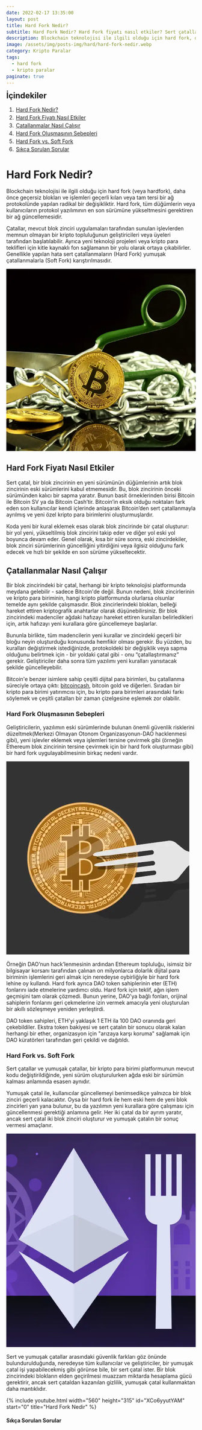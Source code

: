 ```yaml
---
date: 2022-02-17 13:35:00
layout: post
title: Hard Fork Nedir?
subtitle: Hard Fork Nedir? Hard Fork fiyatı nasıl etkiler? Sert çatallanma ne demek?
description: Blockchain teknolojisi ile ilgili olduğu için hard fork, daha önce geçersiz blokları ve işlemleri geçerli kılan veya tam tersi bir ağ protokolünde yapılan radikal bir değişikliktir.
image: /assets/img/posts-img/hard/hard-fork-nedir.webp
category: Kripto Paralar
tags:
  - hard fork
  - kripto paralar
paginate: true
---
```

<b style="text-align:center; font-size: 150%;">İçindekiler</b>
<ol style="margin: 0;">
	<li style="padding: 2px;"><a href="#1">Hard Fork Nedir?</a></li>
	<li style="padding: 2px;"><a href="#2">Hard Fork Fiyatı Nasıl Etkiler</a></li>
	<li style="padding: 2px;"><a href="#3">Çatallanmalar Nasıl Çalışır</a></li>
	<li style="padding: 2px;"><a href="#4">Hard Fork Oluşmasının Sebepleri</a></li>
	<li style="padding: 2px;"><a href="#5">Hard Fork vs. Soft Fork</a></li>
	<li style="padding: 2px;"><a href="#6">Sıkça Sorulan Sorular</a></li>
</ol>
<h1 id="1">Hard Fork Nedir?</h1>
<p>
Blockchain teknolojisi ile ilgili olduğu için hard fork (veya hardfork), daha
önce geçersiz blokları ve işlemleri geçerli kılan veya tam tersi bir ağ
protokolünde yapılan radikal bir değişikliktir. Hard fork, tüm düğümlerin veya
kullanıcıların protokol yazılımının en son sürümüne yükseltmesini gerektiren bir
ağ güncellemesidir.
</p>
<p>
Çatallar, mevcut blok zinciri uygulamaları tarafından sunulan işlevlerden memnun
olmayan bir kripto topluluğunun geliştiricileri veya üyeleri tarafından
başlatılabilir. Ayrıca yeni teknoloji projeleri veya kripto para teklifleri için
kitle kaynaklı fon sağlamanın bir yolu olarak ortaya çıkabilirler. Genellikle
yapılan hata sert çatallanmaların (Hard Fork) yumuşak çatallanmalarla (Soft
Fork) karıştırılmasıdır.
</p>
<picture>
  <source media="(min-width: 650px" srcset="/assets/img/posts-img/hard/bitcoin-hard-fork.webp">
  <img src="/assets/img/posts-img/hard/hard-fork-iyi-mi.webp" alt="hard fork nedir ne demek" style="width:auto;">
</picture>
<h2 id="2">Hard Fork Fiyatı Nasıl Etkiler</h2>
<p>
Sert çatal, bir blok zincirinin en yeni sürümünün düğümlerinin artık blok
zincirinin eski sürümlerini kabul etmemesidir. Bu, blok zincirinin önceki
sürümünden kalıcı bir sapma yaratır. Bunun basit örneklerinden birisi Bitcoin
ile Bitcoin SV ya da Bitcoin Cash’tir. Bitcoin’in eksik olduğu noktaları fark
eden son kullanıcılar kendi içlerinde anlaşarak Bitcoin’den sert çatallanmayla
ayrılmış ve yeni özel kripto para birimlerini oluşturmuşlardır.
</p>
<p>
Koda yeni bir kural eklemek esas olarak blok zincirinde bir çatal oluşturur: bir
yol yeni, yükseltilmiş blok zincirini takip eder ve diğer yol eski yol boyunca
devam eder. Genel olarak, kısa bir süre sonra, eski zincirdekiler, blok zinciri
sürümlerinin güncelliğini yitirdiğini veya ilgisiz olduğunu fark edecek ve hızlı
bir şekilde en son sürüme yükseltecektir.
</p>
<h2 id="3">Çatallanmalar Nasıl Çalışır</h2>
<p>
Bir blok zincirindeki bir çatal, herhangi bir kripto teknolojisi platformunda
meydana gelebilir - sadece Bitcoin'de değil. Bunun nedeni, blok zincirlerinin ve
kripto para biriminin, hangi kripto platformunda olurlarsa olsunlar temelde aynı
şekilde çalışmasıdır. Blok zincirlerindeki blokları, belleği hareket ettiren
kriptografik anahtarlar olarak düşünebilirsiniz. Bir blok zincirindeki
madenciler ağdaki hafızayı hareket ettiren kuralları belirledikleri için, artık
hafızayı yeni kurallara göre güncellemeye başlarlar.
</p>
<p>
Bununla birlikte, tüm madencilerin yeni kurallar ve zincirdeki geçerli bir bloğu
neyin oluşturduğu konusunda hemfikir olması gerekir. Bu yüzden, bu kuralları
değiştirmek istediğinizde, protokoldeki bir değişiklik veya sapma olduğunu
belirtmek için - bir yoldaki çatal gibi - onu “çatallaştırmanız” gerekir.
Geliştiriciler daha sonra tüm yazılımı yeni kuralları yansıtacak şekilde
güncelleyebilir.
</p>
<p>
Bitcoin'e benzer isimlere sahip çeşitli dijital para birimleri, bu çatallanma
süreciyle ortaya çıktı: <a href="https://kripto.istanbul/bitcoincash-bch-nedir/" title="bitcoincash Nedir?" target="_blank">bitcoincash</a>, bitcoin gold ve diğerleri. Sıradan bir
kripto para birimi yatırımcısı için, bu kripto para birimleri arasındaki farkı
söylemek ve çeşitli çatalları bir zaman çizelgesine eşlemek zor olabilir.
</p>
<h3 id="4">Hard Fork Oluşmasının Sebepleri</h3>
<p>
Geliştiricilerin, yazılımın eski sürümlerinde bulunan önemli güvenlik risklerini
düzeltmek(Merkezi Olmayan Otonom Organizasyonun-DAO hacklenmesi gibi), yeni
işlevler eklemek veya işlemleri tersine çevirmek gibi (örneğin Ethereum blok
zincirinin tersine çevirmek için bir hard fork oluşturması gibi) bir hard fork
uygulayabilmesinin birkaç nedeni vardır.
</p>
<picture>
  <source media="(min-width: 650px" srcset="/assets/img/posts-img/hard/ethereum-london.webp">
  <img src="/assets/img/posts-img/hard/alonzo-sert-catallanma.webp" alt="alonzo hard fork" style="width:auto;">
</picture>
<p>
Örneğin DAO’nun hack’lenmesinin ardından Ethereum topluluğu, isimsiz bir
bilgisayar korsanı tarafından çalınan on milyonlarca dolarlık dijital para
biriminin işlemlerini geri almak için neredeyse oybirliğiyle bir hard fork
lehine oy kullandı. Hard fork ayrıca DAO token sahiplerinin eter (ETH) fonlarını
iade etmelerine yardımcı oldu. Hard fork için teklif, ağın işlem geçmişini tam
olarak çözmedi. Bunun yerine, DAO'ya bağlı fonları, orijinal sahiplerin
fonlarını geri çekmelerine izin vermek amacıyla yeni oluşturulan bir akıllı
sözleşmeye yeniden yerleştirdi.
</p>
<p>
DAO token sahipleri, ETH'yi yaklaşık 1 ETH ila 100 DAO oranında geri
çekebildiler. Ekstra token bakiyesi ve sert çatalın bir sonucu olarak kalan
herhangi bir ether, organizasyon için "arızaya karşı koruma" sağlamak için DAO
küratörleri tarafından geri çekildi ve dağıtıldı.
</p>
<h3 id="5">Hard Fork vs. Soft Fork</h3>
<p>
Sert çatallar ve yumuşak çatallar, bir kripto para birimi platformunun mevcut
kodu değiştirildiğinde, yeni sürüm oluşturulurken ağda eski bir sürümün kalması
anlamında esasen aynıdır.
</p>
<p>
Yumuşak çatal ile, kullanıcılar güncellemeyi benimsedikçe yalnızca bir blok
zinciri geçerli kalacaktır. Oysa bir hard fork ile hem eski hem de yeni blok
zincirleri yan yana bulunur, bu da yazılımın yeni kurallara göre çalışması için
güncellenmesi gerektiği anlamına gelir. Her iki çatal da bir ayrım yaratır,
ancak sert çatal iki blok zinciri oluşturur ve yumuşak çatalın bir sonuç vermesi
amaçlanır.
</p>
<picture>
  <source media="(min-width: 650px" srcset="/assets/img/posts-img/hard/londra.webp">
  <img src="/assets/img/posts-img/hard/kripto-sert-catal.webp" alt="2022 hard fork ethereum" style="width:auto;">
</picture>
<p>
Sert ve yumuşak çatallar arasındaki güvenlik farkları göz önünde
bulundurulduğunda, neredeyse tüm kullanıcılar ve geliştiriciler, bir yumuşak
çatal işi yapabilecekmiş gibi görünse bile, bir sert çatal ister. Bir blok
zincirindeki blokların elden geçirilmesi muazzam miktarda hesaplama gücü
gerektirir, ancak sert çataldan kazanılan gizlilik, yumuşak çatal kullanmaktan
daha mantıklıdır.
</p>
{% include youtube.html width="560" height="315" id="XCo6yyutYAM" start="0" title="Hard Fork Nedir" %}
<h4 id="6">Sıkça Sorulan Sorular</h4>
